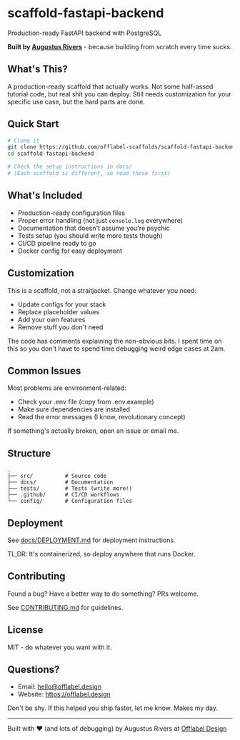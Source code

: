 # scaffold-fastapi-backend

Production-ready FastAPI backend with PostgreSQL

**Built by [Augustus Rivers](https://offlabel.design)** - because building from scratch every time sucks.

## What's This?

A production-ready scaffold that actually works. Not some half-assed tutorial code,
but real shit you can deploy. Still needs customization for your specific use case,
but the hard parts are done.

## Quick Start

```bash
# Clone it
git clone https://github.com/offlabel-scaffolds/scaffold-fastapi-backend.git
cd scaffold-fastapi-backend

# Check the setup instructions in docs/
# (Each scaffold is different, so read those first)
```

## What's Included

- Production-ready configuration files
- Proper error handling (not just `console.log` everywhere)
- Documentation that doesn't assume you're psychic
- Tests setup (you should write more tests though)
- CI/CD pipeline ready to go
- Docker config for easy deployment

## Customization

This is a scaffold, not a straitjacket. Change whatever you need:

- Update configs for your stack
- Replace placeholder values
- Add your own features
- Remove stuff you don't need

The code has comments explaining the non-obvious bits. I spent time on this
so you don't have to spend time debugging weird edge cases at 2am.

## Common Issues

Most problems are environment-related:
- Check your .env file (copy from .env.example)
- Make sure dependencies are installed
- Read the error messages (I know, revolutionary concept)

If something's actually broken, open an issue or email me.

## Structure

```
.
├── src/          # Source code
├── docs/         # Documentation
├── tests/        # Tests (write more!)
├── .github/      # CI/CD workflows
└── config/       # Configuration files
```

## Deployment

See [docs/DEPLOYMENT.md](./docs/DEPLOYMENT.md) for deployment instructions.

TL;DR: It's containerized, so deploy anywhere that runs Docker.

## Contributing

Found a bug? Have a better way to do something? PRs welcome.

See [CONTRIBUTING.md](./CONTRIBUTING.md) for guidelines.

## License

MIT - do whatever you want with it.

## Questions?

- Email: hello@offlabel.design
- Website: https://offlabel.design

Don't be shy. If this helped you ship faster, let me know. Makes my day.

---

Built with ❤️ (and lots of debugging) by Augustus Rivers at [Offlabel Design](https://offlabel.design)
